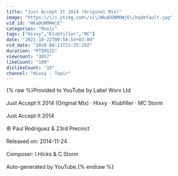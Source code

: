```yaml
---
title: "Just Accept It 2014 (Original Mix)"
image: "https:\/\/i.ytimg.com\/vi\/WkaDUNMHWjE\/hqdefault.jpg"
vid_id: "WkaDUNMHWjE"
categories: "Music"
tags: ["Hixxy","Klubfiller","MC"]
date: "2021-10-22T00:58:54+03:00"
vid_date: "2018-08-11T12:35:29Z"
duration: "PT5M11S"
viewcount: "3857"
likeCount: "109"
dislikeCount: "18"
channel: "Hixxy - Topic"
---
```

{% raw %}Provided to YouTube by Label Worx Ltd<br /><br />Just Accept It 2014 (Original Mix) · Hixxy · Klubfiller · MC Storm<br /><br />Just Accept It 2014<br /><br />℗ Paul Rodriguez &amp; 23rd Precinct<br /><br />Released on: 2014-11-24<br /><br />Composer: I.Hicks &amp; C.Storm<br /><br />Auto-generated by YouTube.{% endraw %}
